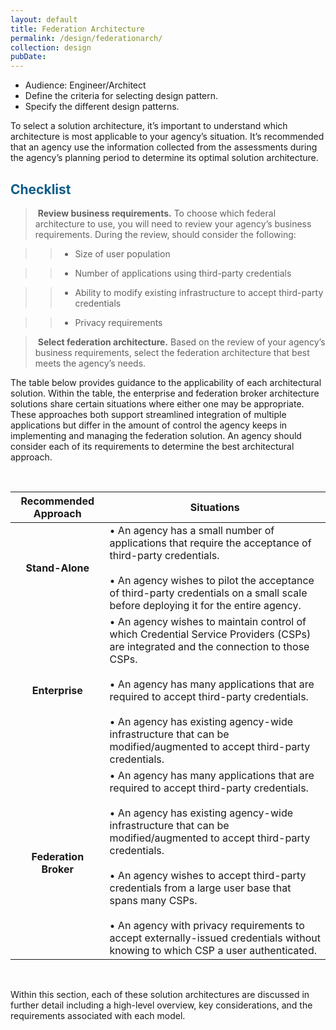```yaml
---
layout: default
title: Federation Architecture  
permalink: /design/federationarch/
collection: design
pubDate: 
---
```


- Audience: Engineer/Architect
- Define the criteria for selecting design pattern.
- Specify the different design patterns.

To select a solution architecture, it’s important to understand which architecture is most applicable to your agency’s situation. It’s recommended that an agency use the information collected from the assessments during the agency’s planning period to determine its optimal solution architecture.

## <span style="color: #0C5C89">**Checklist**</span>

> <i class="fa fa-check-square-o"></i> &nbsp;**Review business requirements.** To choose which federal architecture to use, you will need to review your agency’s business requirements. During the review, should consider the following:

>> * Size of user population

>> * Number of applications using third-party credentials

>> * Ability to modify existing infrastructure to accept third-party credentials

>> * Privacy requirements

> <i class="fa fa-check-square-o"></i> &nbsp;**Select federation architecture.** Based on the review of your agency’s business requirements, select the federation architecture that best meets the agency’s needs.

The table below provides guidance to the applicability of each architectural solution. Within the table, the enterprise and federation broker architecture solutions share certain situations where either one may be appropriate. These approaches both support streamlined integration of multiple applications but differ in the amount of control the agency keeps in implementing and managing the federation solution. An agency should consider each of its requirements to determine the best architectural approach.

<br>

| <center> Recommended Approach </center> | <center> Situations </center> | 
|:---------------------------------------:|-------------------------------|
| **Stand-Alone** | • An agency has a small number of applications that require the acceptance of third-party credentials. <br><br> • An agency wishes to pilot the acceptance of third-party credentials on a small scale before deploying it for the entire agency. |
| **Enterprise** | • An agency wishes to maintain control of which Credential Service Providers (CSPs) are integrated and the connection to those CSPs. <br><br> • An agency has many applications that are required to accept third-party credentials. <br><br> • An agency has existing agency-wide infrastructure that can be modified/augmented to accept third-party credentials. |
| **Federation Broker** | • An agency has many applications that are required to accept third-party credentials. <br><br> • An agency has existing agency-wide infrastructure that can be modified/augmented to accept third-party credentials. <br><br> • An agency wishes to accept third-party credentials from a large user base that spans many CSPs. <br><br> • An agency with privacy requirements to accept externally-issued credentials without knowing to which CSP a user authenticated. |

<br>

Within this section, each of these solution architectures are discussed in further detail including a high-level overview, key considerations, and the requirements associated with each model.
























